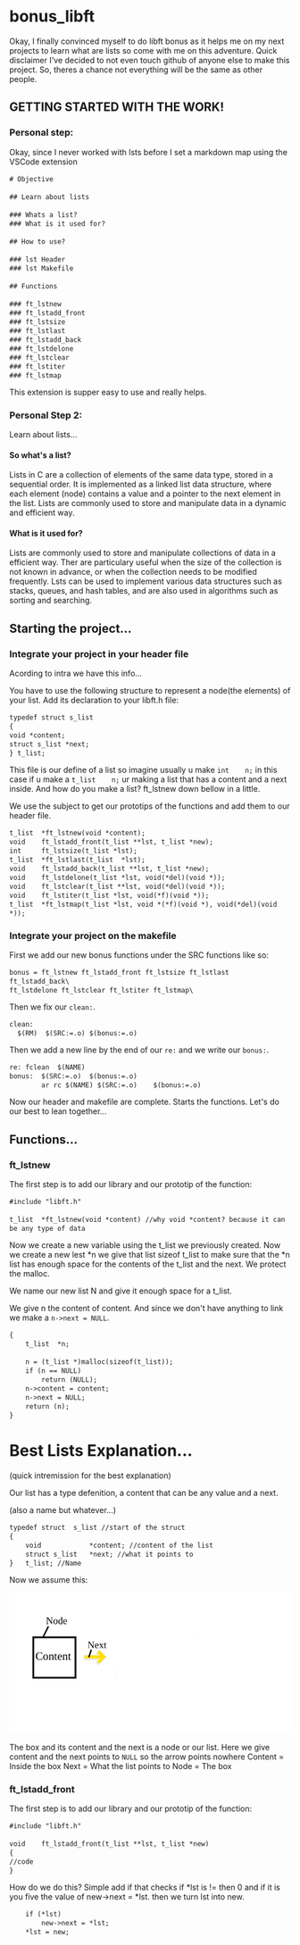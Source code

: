 # bonus_libft
Okay, I finally convinced myself to do libft bonus as it helps me on my next projects to learn what are lists so come with me on this adventure.
Quick disclaimer I've decided to not even touch github of anyone else to make this project. So, theres a chance not everything will be the same as other people.

## GETTING STARTED WITH THE WORK!
### Personal step:
Okay, since I never worked with lsts before I set a markdown map using the VSCode extension
```
# Objective

## Learn about lists

### Whats a list?
### What is it used for?

## How to use?

### lst Header
### lst Makefile

## Functions

### ft_lstnew
### ft_lstadd_front
### ft_lstsize
### ft_lstlast
### ft_lstadd_back
### ft_lstdelone
### ft_lstclear
### ft_lstiter
### ft_lstmap
```
This extension is supper easy to use and really helps.

### Personal Step 2:
Learn about lists...
#### So what's a list?
Lists in C are a collection of elements of the same data type, stored in a sequential order. It is implemented as a linked list data structure, where each element (node) contains a value and a pointer to the next element in the list. Lists are commonly used to store and manipulate data in a dynamic and efficient way.

#### What is it used for?
Lists are commonly used to store and manipulate collections of data in a efficient way.  Ther are particulary useful when the size of the collection is not known in advance, or when the collection needs to be modified frequently. Lsts can be used to implement various data structures such as stacks, queues, and hash tables, and are also used in algorithms such as sorting and searching.

## Starting the project...

### Integrate your project in your header file

Acording to intra we have this info...

You have to use the following structure to represent a node(the elements) of your list. Add its
declaration to your libft.h file:
```
typedef struct s_list
{
void *content;
struct s_list *next;
} t_list;
```
This file is our define of a list so imagine usually u make `int	n;` in this case if u make a `t_list	n;` ur making a list that has a content and a next inside.
And how do you make a list? ft_lstnew down bellow in a little.

We use the subject to get our prototips of the functions and add them to our header file.
```
t_list	*ft_lstnew(void *content);
void	ft_lstadd_front(t_list **lst, t_list *new);
int		ft_lstsize(t_list *lst);
t_list	*ft_lstlast(t_list	*lst);
void	ft_lstadd_back(t_list **lst, t_list *new);
void	ft_lstdelone(t_list *lst, void(*del)(void *));
void	ft_lstclear(t_list **lst, void(*del)(void *));
void	ft_lstiter(t_list *lst, void(*f)(void *));
t_list	*ft_lstmap(t_list *lst, void *(*f)(void *), void(*del)(void *));
```

### Integrate your project on the makefile

First we add our new bonus functions under the SRC functions like so:
```
bonus = ft_lstnew ft_lstadd_front ft_lstsize ft_lstlast ft_lstadd_back\
ft_lstdelone ft_lstclear ft_lstiter ft_lstmap\
```
Then we fix our `clean:`.
```
clean:
  $(RM)  $(SRC:=.o) $(bonus:=.o)
```
Then we add a new line by the end of our `re:` and we write our `bonus:`.
```
re:	fclean	$(NAME)
bonus:	$(SRC:=.o)	$(bonus:=.o)
		ar rc $(NAME) $(SRC:=.o)	$(bonus:=.o)
```
Now our header and makefile are complete. Starts the functions. Let's do our best to lean together...

## Functions...
### ft_lstnew

The first step is to add our library and our prototip of the function:
```
#include "libft.h"

t_list	*ft_lstnew(void *content) //why void *content? because it can be any type of data
```
Now we create a new variable using the t_list we previously created.
Now we create a new lest *n we give that list sizeof t_list to make sure that the *n list has enough space for the contents of the t_list and the next.
We protect the malloc.

We name our new list N and give it enough space for a t_list.

We give n the content of content. And since we don't have anything to link we make a `n->next = NULL`.
```
{
	t_list	*n;

	n = (t_list *)malloc(sizeof(t_list));
	if (n == NULL)
		return (NULL);
	n->content = content;
	n->next = NULL;
	return (n);
}
```

# Best Lists Explanation...
(quick intremission for the best explanation)

Our list has 
a type defenition,
a content that can be any value and a next.

(also a name but whatever...)
```
typedef struct	s_list //start of the struct
{
	void			*content; //content of the list
	struct s_list	*next; //what it points to
}	t_list; //Name
```
Now we assume this:

![box](Untitled.png)

The box and its content and the next is a node or our list. Here we give content and the next points to `NULL` so the arrow points nowhere
Content = Inside the box
Next = What the list points to
Node = The box

### ft_lstadd_front
The first step is to add our library and our prototip of the function:
```
#include "libft.h"

void	ft_lstadd_front(t_list **lst, t_list *new)
{
//code
}
```
How do we do this? Simple add if that checks if *lst is != then 0 and if it is you five the value of new->next = *lst.
then we turn lst into new.
```
	if (*lst)
		new->next = *lst;
	*lst = new;
```
